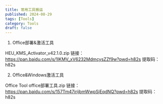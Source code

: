 ```yaml
---
title: 常用工具搬运
published: 2024-08-29
tags: [Tools]
category: Tools
draft: false
---
```


1. Office部署&激活工具

HEU_KMS_Activator_v42.1.0.zip
链接：https://pan.baidu.com/s/1IKMV_xV6232MdmcysZZf9w?pwd=h82s 
提取码：h82s

2. Office&Windows激活工具

Office Tool office部署工具.zip
链接：https://pan.baidu.com/s/157Tm47irijbmWwpSjEqdNQ?pwd=h82s 
提取码：h82s

